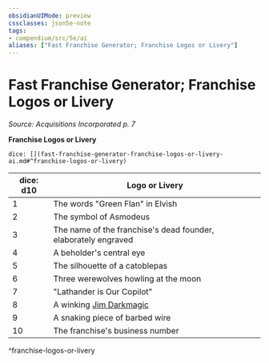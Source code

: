 ```yaml
---
obsidianUIMode: preview
cssclasses: json5e-note
tags:
- compendium/src/5e/ai
aliases: ["Fast Franchise Generator; Franchise Logos or Livery"]
---
```

# Fast Franchise Generator; Franchise Logos or Livery
*Source: Acquisitions Incorporated p. 7* 

**Franchise Logos or Livery**

`dice: [](fast-franchise-generator-franchise-logos-or-livery-ai.md#^franchise-logos-or-livery)`

| dice: d10 | Logo or Livery |
|-----------|----------------|
| 1 | The words "Green Flan" in Elvish |
| 2 | The symbol of Asmodeus |
| 3 | The name of the franchise's dead founder, elaborately engraved |
| 4 | A beholder's central eye |
| 5 | The silhouette of a catoblepas |
| 6 | Three werewolves howling at the moon |
| 7 | "Lathander is Our Copilot" |
| 8 | A winking [Jim Darkmagic](2-Mechanics/CLI/bestiary/npc/jim-darkmagic-ai.md) |
| 9 | A snaking piece of barbed wire |
| 10 | The franchise's business number |
^franchise-logos-or-livery